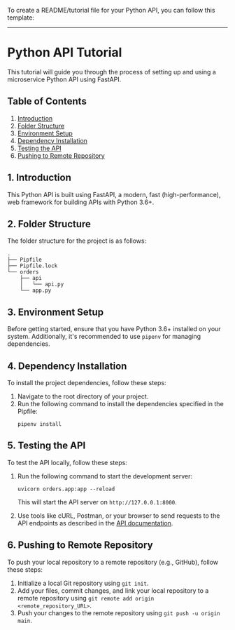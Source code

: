 To create a README/tutorial file for your Python API, you can follow this template:

---

# Python API Tutorial

This tutorial will guide you through the process of setting up and using a microservice Python API using FastAPI.

## Table of Contents

1. [Introduction](#introduction)
2. [Folder Structure](#folder-structure)
3. [Environment Setup](#environment-setup)
4. [Dependency Installation](#dependency-installation)
5. [Testing the API](#testing-the-api)
6. [Pushing to Remote Repository](#pushing-to-remote-repository)

## 1. Introduction <a name="introduction"></a>

This Python API is built using FastAPI, a modern, fast (high-performance), web framework for building APIs with Python 3.6+.

## 2. Folder Structure <a name="folder-structure"></a>

The folder structure for the project is as follows:

```
.
├── Pipfile
├── Pipfile.lock
└── orders
    ├── api
    │   └── api.py
    └── app.py
```

## 3. Environment Setup <a name="environment-setup"></a>

Before getting started, ensure that you have Python 3.6+ installed on your system. Additionally, it's recommended to use `pipenv` for managing dependencies.

## 4. Dependency Installation <a name="dependency-installation"></a>

To install the project dependencies, follow these steps:

1. Navigate to the root directory of your project.
2. Run the following command to install the dependencies specified in the Pipfile:
   ```
   pipenv install
   ```

## 5. Testing the API <a name="testing-the-api"></a>

To test the API locally, follow these steps:

1. Run the following command to start the development server:
   ```
   uvicorn orders.app:app --reload
   ```
   This will start the API server on `http://127.0.0.1:8000`.

2. Use tools like cURL, Postman, or your browser to send requests to the API endpoints as described in the [API documentation](#).

## 6. Pushing to Remote Repository <a name="pushing-to-remote-repository"></a>

To push your local repository to a remote repository (e.g., GitHub), follow these steps:

1. Initialize a local Git repository using `git init`.
2. Add your files, commit changes, and link your local repository to a remote repository using `git remote add origin <remote_repository_URL>`.
3. Push your changes to the remote repository using `git push -u origin main`.
